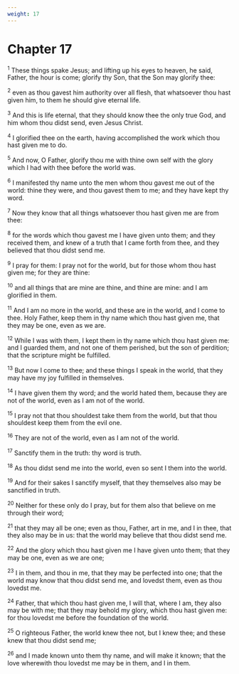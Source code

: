 ```yaml
---
weight: 17
---
```


# Chapter 17

<sup>1</sup> These things spake Jesus; and lifting up his eyes to heaven, he said, Father, the hour is come; glorify thy Son, that the Son may glorify thee: 

<sup>2</sup> even as thou gavest him authority over all flesh, that whatsoever thou hast given him, to them he should give eternal life. 

<sup>3</sup> And this is life eternal, that they should know thee the only true God, and him whom thou didst send, even Jesus Christ. 

<sup>4</sup> I glorified thee on the earth, having accomplished the work which thou hast given me to do. 

<sup>5</sup> And now, O Father, glorify thou me with thine own self with the glory which I had with thee before the world was. 

<sup>6</sup> I manifested thy name unto the men whom thou gavest me out of the world: thine they were, and thou gavest them to me; and they have kept thy word. 

<sup>7</sup> Now they know that all things whatsoever thou hast given me are from thee: 

<sup>8</sup> for the words which thou gavest me I have given unto them; and they received them, and knew of a truth that I came forth from thee, and they believed that thou didst send me. 

<sup>9</sup> I pray for them: I pray not for the world, but for those whom thou hast given me; for they are thine: 

<sup>10</sup> and all things that are mine are thine, and thine are mine: and I am glorified in them. 

<sup>11</sup> And I am no more in the world, and these are in the world, and I come to thee. Holy Father, keep them in thy name which thou hast given me, that they may be one, even as we are. 

<sup>12</sup> While I was with them, I kept them in thy name which thou hast given me: and I guarded them, and not one of them perished, but the son of perdition; that the scripture might be fulfilled. 

<sup>13</sup> But now I come to thee; and these things I speak in the world, that they may have my joy fulfilled in themselves. 

<sup>14</sup> I have given them thy word; and the world hated them, because they are not of the world, even as I am not of the world. 

<sup>15</sup> I pray not that thou shouldest take them from the world, but that thou shouldest keep them from the evil one. 

<sup>16</sup> They are not of the world, even as I am not of the world. 

<sup>17</sup> Sanctify them in the truth: thy word is truth. 

<sup>18</sup> As thou didst send me into the world, even so sent I them into the world. 

<sup>19</sup> And for their sakes I sanctify myself, that they themselves also may be sanctified in truth. 

<sup>20</sup> Neither for these only do I pray, but for them also that believe on me through their word; 

<sup>21</sup> that they may all be one; even as thou, Father, art in me, and I in thee, that they also may be in us: that the world may believe that thou didst send me. 

<sup>22</sup> And the glory which thou hast given me I have given unto them; that they may be one, even as we are one; 

<sup>23</sup> I in them, and thou in me, that they may be perfected into one; that the world may know that thou didst send me, and lovedst them, even as thou lovedst me. 

<sup>24</sup> Father, that which thou hast given me, I will that, where I am, they also may be with me; that they may behold my glory, which thou hast given me: for thou lovedst me before the foundation of the world. 

<sup>25</sup> O righteous Father, the world knew thee not, but I knew thee; and these knew that thou didst send me; 

<sup>26</sup> and I made known unto them thy name, and will make it known; that the love wherewith thou lovedst me may be in them, and I in them. 


